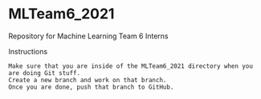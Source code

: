 # MLTeam6_2021
Repository for Machine Learning Team 6 Interns

Instructions

    Make sure that you are inside of the MLTeam6_2021 directory when you are doing Git stuff.
    Create a new branch and work on that branch.
    Once you are done, push that branch to GitHub.
